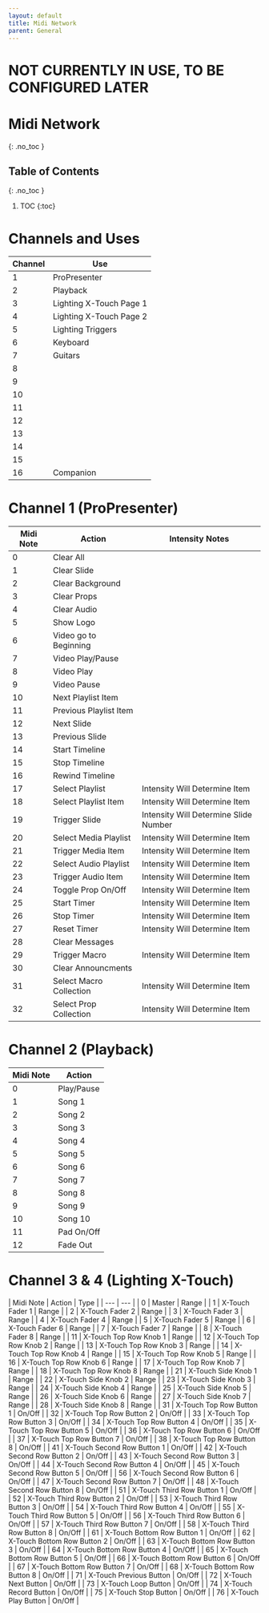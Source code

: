 ```yaml
---
layout: default
title: Midi Network
parent: General
---
```


# NOT CURRENTLY IN USE, TO BE CONFIGURED LATER

# Midi Network
{: .no_toc }

## Table of Contents
{: .no_toc }

1. TOC
{:toc}

# Channels and Uses

| Channel | Use |
| --- | --- |
| 1 | ProPresenter |
| 2 | Playback |
| 3 | Lighting X-Touch Page 1 |
| 4 | Lighting X-Touch Page 2 |
| 5 | Lighting Triggers |
| 6 | Keyboard |
| 7 | Guitars |
| 8 | |
| 9 | |
| 10 | |
| 11 | |
| 12 | |
| 13 | |
| 14 | |
| 15 | |
| 16 | Companion |

# Channel 1 (ProPresenter)

| Midi Note | Action | Intensity Notes |
| --- | --- | --- |
| 0 | Clear All | |
| 1 | Clear Slide | |
| 2 | Clear Background | |
| 3 | Clear Props | |
| 4 | Clear Audio | |
| 5 | Show Logo | |
| 6 | Video go to Beginning | |
| 7 | Video Play/Pause | |
| 8 | Video Play | |
| 9 | Video Pause | |
| 10 | Next Playlist Item | |
| 11 | Previous Playlist Item | |
| 12 | Next Slide | |
| 13 | Previous Slide | |
| 14 | Start Timeline | |
| 15 | Stop Timeline | |
| 16 | Rewind Timeline | |
| 17 | Select Playlist | Intensity Will Determine Item |
| 18 | Select Playlist Item | Intensity Will Determine Item |
| 19 | Trigger Slide | Intensity Will Determine Slide Number |
| 20 | Select Media Playlist | Intensity Will Determine Item |
| 21 | Trigger Media Item | Intensity Will Determine Item |
| 22 | Select Audio Playlist | Intensity Will Determine Item |
| 23 | Trigger Audio Item | Intensity Will Determine Item |
| 24 | Toggle Prop On/Off | Intensity Will Determine Item |
| 25 | Start Timer | Intensity Will Determine Item |
| 26 | Stop Timer | Intensity Will Determine Item |
| 27 | Reset Timer | Intensity Will Determine Item |
| 28 | Clear Messages | |
| 29 | Trigger Macro | Intensity Will Determine Item |
| 30 | Clear Announcments | |
| 31 | Select Macro Collection | Intensity Will Determine Item |
| 32 | Select Prop Collection | Intensity Will Determine Item |

# Channel 2 (Playback)

| Midi Note | Action |
| --- | --- |
| 0 | Play/Pause |
| 1 | Song 1 |
| 2 | Song 2 |
| 3 | Song 3 |
| 4 | Song 4 |
| 5 | Song 5 |
| 6 | Song 6 |
| 7 | Song 7 |
| 8 | Song 8 |
| 9 | Song 9 |
| 10 | Song 10 |
| 11 | Pad On/Off |
| 12 | Fade Out |

# Channel 3 & 4 (Lighting X-Touch)

| Midi Note | Action | Type |
| --- | --- |
| 0 | Master | Range |
| 1 | X-Touch Fader 1 | Range |
| 2 | X-Touch Fader 2 | Range |
| 3 | X-Touch Fader 3 | Range |
| 4 | X-Touch Fader 4 | Range |
| 5 | X-Touch Fader 5 | Range |
| 6 | X-Touch Fader 6 | Range |
| 7 | X-Touch Fader 7 | Range |
| 8 | X-Touch Fader 8 | Range |
| 11 | X-Touch Top Row Knob 1 | Range |
| 12 | X-Touch Top Row Knob 2 | Range |
| 13 | X-Touch Top Row Knob 3 | Range |
| 14 | X-Touch Top Row Knob 4 | Range |
| 15 | X-Touch Top Row Knob 5 | Range |
| 16 | X-Touch Top Row Knob 6 | Range |
| 17 | X-Touch Top Row Knob 7 | Range |
| 18 | X-Touch Top Row Knob 8 | Range |
| 21 | X-Touch Side Knob 1 | Range |
| 22 | X-Touch Side Knob 2 | Range |
| 23 | X-Touch Side Knob 3 | Range |
| 24 | X-Touch Side Knob 4 | Range |
| 25 | X-Touch Side Knob 5 | Range |
| 26 | X-Touch Side Knob 6 | Range |
| 27 | X-Touch Side Knob 7 | Range |
| 28 | X-Touch Side Knob 8 | Range |
| 31 | X-Touch Top Row Button 1 | On/Off |
| 32 | X-Touch Top Row Button 2 | On/Off |
| 33 | X-Touch Top Row Button 3 | On/Off |
| 34 | X-Touch Top Row Button 4 | On/Off |
| 35 | X-Touch Top Row Button 5 | On/Off |
| 36 | X-Touch Top Row Button 6 | On/Off |
| 37 | X-Touch Top Row Button 7 | On/Off |
| 38 | X-Touch Top Row Button 8 | On/Off |
| 41 | X-Touch Second Row Button 1 | On/Off |
| 42 | X-Touch Second Row Button 2 | On/Off |
| 43 | X-Touch Second Row Button 3 | On/Off |
| 44 | X-Touch Second Row Button 4 | On/Off |
| 45 | X-Touch Second Row Button 5 | On/Off |
| 56 | X-Touch Second Row Button 6 | On/Off |
| 47 | X-Touch Second Row Button 7 | On/Off |
| 48 | X-Touch Second Row Button 8 | On/Off |
| 51 | X-Touch Third Row Button 1 | On/Off |
| 52 | X-Touch Third Row Button 2 | On/Off |
| 53 | X-Touch Third Row Button 3 | On/Off |
| 54 | X-Touch Third Row Button 4 | On/Off |
| 55 | X-Touch Third Row Button 5 | On/Off |
| 56 | X-Touch Third Row Button 6 | On/Off |
| 57 | X-Touch Third Row Button 7 | On/Off |
| 58 | X-Touch Third Row Button 8 | On/Off |
| 61 | X-Touch Bottom Row Button 1 | On/Off |
| 62 | X-Touch Bottom Row Button 2 | On/Off |
| 63 | X-Touch Bottom Row Button 3 | On/Off |
| 64 | X-Touch Bottom Row Button 4 | On/Off |
| 65 | X-Touch Bottom Row Button 5 | On/Off |
| 66 | X-Touch Bottom Row Button 6 | On/Off |
| 67 | X-Touch Bottom Row Button 7 | On/Off |
| 68 | X-Touch Bottom Row Button 8 | On/Off |
| 71 | X-Touch Previous Button | On/Off |
| 72 | X-Touch Next Button | On/Off |
| 73 | X-Touch Loop Button | On/Off |
| 74 | X-Touch Record Button | On/Off |
| 75 | X-Touch Stop Button | On/Off |
| 76 | X-Touch Play Button | On/Off |
